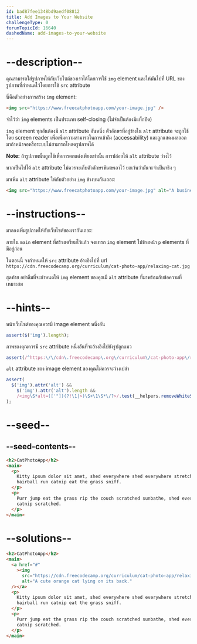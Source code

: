 ```yaml
---
id: bad87fee1348bd9aedf08812
title: Add Images to Your Website
challengeType: 0
forumTopicId: 16640
dashedName: add-images-to-your-website
---
```


# --description--

คุณสามารถใส่รูปภาพให้กับเว็บไซต์ของเราได้โดยการใช้ `img` element และให้มันไปที่ URL ของรูปภาพที่กำหนดไว้โดยการใช้ `src` attribute

นี่คือตัวอย่างการสร้าง `img` element:

```html
<img src="https://www.freecatphotoapp.com/your-image.jpg" />
```

จำไว้ว่า `img` elements เป็นประเภท self-closing (ไม่จำเป็นต้องมีแท็กปิด)

`img` element ทุกอันต้องมี `alt` attribute อันหนึ่ง
ตัวอักษรที่อยู่ข้างใน `alt` attribute จะถูกใช้โดย screen reader เพื่อเพิ่มความสามารถในการเข้าถึง (accessability) และถูกแสดงผลออกมาถ้าหน้าจอหรือระบบไม่สามารถโหลดรูปภาพได้

**Note:** ถ้ารูปภาพนั้นถูกใช้เพื่อการตกแต่งเพียงเท่านั้น การปล่อยให้ `alt` attribute ว่างไว้

หากเป็นไปได้ `alt` attribute ไม่ควรจะเก็บตัวอักษรพิเศษเอาไว้ ยกเว้นว่ามันจะจำเป็นจริง ๆ

มาเพิ่ม `alt` attribute ให้กับตัวอย่าง `img` ข้างบนกันเถอะ:

```html
<img src="https://www.freecatphotoapp.com/your-image.jpg" alt="A business cat wearing a necktie." />
```

# --instructions--

มาลองเพิ่มรูปภาพให้กับเว็บไซต์ของเรากันเถอะ:

ภายใน `main` element ที่สร้างเตรียมไว้แล้ว
จงแทรก `img` element ไปข้างหน้า `p` elements ที่มีอยู่ก่อน

ในตอนนี้ จงกำหนดให้ `src` attribute อ้างอิงไปที่ url `https://cdn.freecodecamp.org/curriculum/cat-photo-app/relaxing-cat.jpg`

สุดท้าย อย่าลืมที่จะกำหนดให้ `img` element ของคุณมี `alt` attribute ที่มาพร้อมกับข้อความที่เหมาะสม

# --hints--

หน้าเว็บไซต์ของคุณควรมี image element หนึ่งอัน

```js
assert($('img').length);
```

ภาพของคุณควรมี `src` attribute หนึ่งอันที่จะอ้างอิงไปยังรูปลูกแมว

```js
assert(/^https:\/\/cdn\.freecodecamp\.org\/curriculum\/cat-photo-app\/relaxing-cat\.jpg$/i.test($('img').attr('src')));
```

`alt` attribute ของ image element ของคุณไม่ควรจะว่างเปล่า

```js
assert(
  $('img').attr('alt') &&
    $('img').attr('alt').length &&
    /<img\S*alt=(['"])(?!\1|>)\S+\1\S*\/?>/.test(__helpers.removeWhiteSpace(code)),
);
```

# --seed--

## --seed-contents--

```html
<h2>CatPhotoApp</h2>
<main>
  <p>
    Kitty ipsum dolor sit amet, shed everywhere shed everywhere stretching attack your ankles chase the red dot,
    hairball run catnip eat the grass sniff.
  </p>
  <p>
    Purr jump eat the grass rip the couch scratched sunbathe, shed everywhere rip the couch sleep in the sink fluffy fur
    catnip scratched.
  </p>
</main>
```

# --solutions--

```html
<h2>CatPhotoApp</h2>
<main>
  <a href="#"
    ><img
      src="https://cdn.freecodecamp.org/curriculum/cat-photo-app/relaxing-cat.jpg"
      alt="A cute orange cat lying on its back."
  /></a>
  <p>
    Kitty ipsum dolor sit amet, shed everywhere shed everywhere stretching attack your ankles chase the red dot,
    hairball run catnip eat the grass sniff.
  </p>
  <p>
    Purr jump eat the grass rip the couch scratched sunbathe, shed everywhere rip the couch sleep in the sink fluffy fur
    catnip scratched.
  </p>
</main>
```
